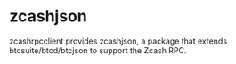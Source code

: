 zcashjson
=========

zcashrpcclient provides zcashjson, a package that extends btcsuite/btcd/btcjson
to support the Zcash RPC.
